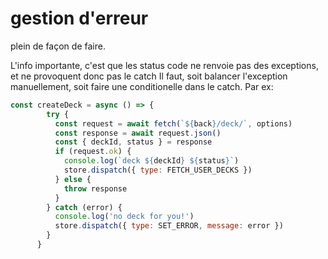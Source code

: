# gestion d'erreur

plein de façon de faire.

L'info importante, c'est que les status code ne renvoie pas des exceptions, et ne provoquent donc pas le catch
Il faut, soit balancer l'exception manuellement, soit faire une conditionelle dans le catch. Par ex: 
```javascript
const createDeck = async () => {
        try {
          const request = await fetch(`${back}/deck/`, options)
          const response = await request.json()
          const { deckId, status } = response
          if (request.ok) {
            console.log(`deck ${deckId} ${status}`)
            store.dispatch({ type: FETCH_USER_DECKS })
          } else {
            throw response
          }
        } catch (error) {
          console.log('no deck for you!')
          store.dispatch({ type: SET_ERROR, message: error })
        }
      }
``` 

